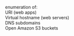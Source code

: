 enumeration of:  
URI (web apps)  
Virtual hostname (web servers)  
DNS subdomains  
Open Amazon S3 buckets  

